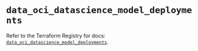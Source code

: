 # `data_oci_datascience_model_deployments`

Refer to the Terraform Registry for docs: [`data_oci_datascience_model_deployments`](https://registry.terraform.io/providers/hashicorp/oci/7.19.0/docs/data-sources/datascience_model_deployments).
